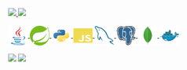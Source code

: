 <div>
  <a href="https://github.com/TaylorHudson">
  <img height="180em" src="https://github-readme-stats.vercel.app/api?username=TaylorHudson&show_icons=true&theme=dracula&include_all_commits=true&count_private=true"/>
  <img height="180em" src="https://github-readme-stats.vercel.app/api/top-langs/?username=TaylorHudson&layout=compact&langs_count=7&theme=dracula"/>
</div>
  
<div style="display: inline_block"><br>
  <img align="center"  height="40" width="40" src="https://raw.githubusercontent.com/devicons/devicon/master/icons/java/java-original.svg">
   <img align="center"  height="40" width="40" src="https://raw.githubusercontent.com/devicons/devicon/master/icons/spring/spring-original.svg">
  <img align="center"  height="30" width="40" src="https://raw.githubusercontent.com/devicons/devicon/master/icons/python/python-original.svg">
  <img align="center"  height="30" width="40" src="https://raw.githubusercontent.com/devicons/devicon/master/icons/javascript/javascript-plain.svg">
  <img align="center"  height="40" width="40" src="https://raw.githubusercontent.com/devicons/devicon/master/icons/mysql/mysql-original.svg">
  <img align="center"  height="40" width="40" src="https://raw.githubusercontent.com/devicons/devicon/master/icons/postgresql/postgresql-original.svg">
  <img align="center"  height="40" width="40" src="https://raw.githubusercontent.com/devicons/devicon/master/icons/mongodb/mongodb-original.svg">
  <img align="center"  height="40" width="40" src="https://raw.githubusercontent.com/devicons/devicon/master/icons/docker/docker-original.svg">
</div>
    
</div> 
<br/>

<div> 
    <a href = "https://www.linkedin.com/in/taylor-hudson-208181232"><img src="https://img.shields.io/badge/LinkedIn-0e76a8?style=for-the-badge&logo=linkedin&logoColor=white" target="_blank"></a>
  <a href = "mailto:taylorhudsonsantos@gmail.com"><img src="https://img.shields.io/badge/Gmail-D14836?style=for-the-badge&logo=gmail&logoColor=white" target="_blank"></a>
</div>
